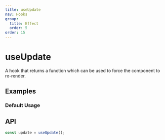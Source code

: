 ```yaml
---
title: useUpdate
nav: Hooks
group:
  title: Effect
  order: 5
order: 15
---
```


# useUpdate

A hook that returns a function which can be used to force the component to re-render.

## Examples

### Default Usage

<code src="./demo/demo1.tsx"></code>

## API

```typescript
const update = useUpdate();
```
